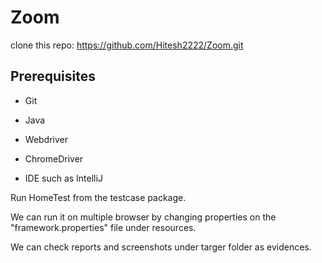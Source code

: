 # Zoom
clone this repo: https://github.com/Hitesh2222/Zoom.git
## Prerequisites
  + Git
  - Java
  * Webdriver
  + ChromeDriver
  * IDE such as IntelliJ
  
Run HomeTest from the testcase package.

We can run it on multiple browser by changing properties on the "framework.properties" file under resources.

We can check reports and screenshots under targer folder as evidences.
